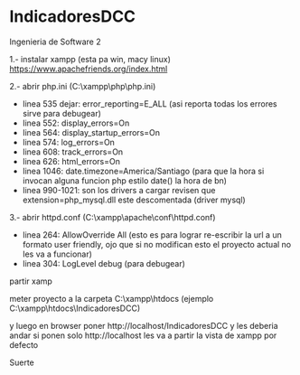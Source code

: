 # IndicadoresDCC
Ingenieria de Software 2

1.- instalar xampp (esta pa win, macy linux)
https://www.apachefriends.org/index.html

2.- abrir php.ini (C:\xampp\php\php.ini)
* linea 535 dejar: error_reporting=E_ALL (asi reporta todas los errores sirve para debugear)
* linea 552: display_errors=On
* linea 564: display_startup_errors=On
* linea 574: log_errors=On
* linea 608: track_errors=On
* linea 626: html_errors=On
* linea 1046: date.timezone=America/Santiago (para que la hora si invocan alguna funcion php estilo date() la hora de bn)
* linea 990-1021: son los drivers a cargar revisen que extension=php_mysql.dll este descomentada (driver mysql)

3.- abrir httpd.conf (C:\xampp\apache\conf\httpd.conf)
* linea 264: AllowOverride All (esto es para lograr re-escribir la url a un formato user friendly, ojo que si no modifican esto el proyecto actual no les va a funcionar)
* linea 304: LogLevel debug (para debugear)

partir xamp

meter proyecto a la carpeta C:\xampp\htdocs (ejemplo C:\xampp\htdocs\IndicadoresDCC)

y luego en browser poner http://localhost/IndicadoresDCC y les deberia andar 
si ponen solo http://localhost les va a partir la vista de xampp por defecto

Suerte
